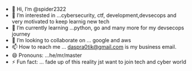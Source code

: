 - 👋 Hi, I’m @spider2322
- 👀 I’m interested in ...cybersecurity, ctf, development,devsecops and very motivated to keep learnig new tech
- 🌱 I’m currently learning ...python, go and many more for my devsecops journey
- 💞️ I’m looking to collaborate on ... google and aws
- 📫 How to reach me ... daspra0tik@gmail.com is my business email. 
- 😄 Pronouns: ...he/mr/master
- ⚡ Fun fact: ... fade up of this reality jst want to join tech and cyber world

<!---
spider2322/spider2322 is a ✨ special ✨ repository because its `README.md` (this file) appears on your GitHub profile.
You can click the Preview link to take a look at your changes.
--->

